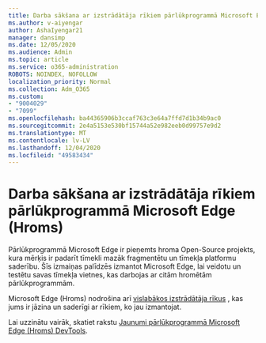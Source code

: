 ```yaml
---
title: Darba sākšana ar izstrādātāja rīkiem pārlūkprogrammā Microsoft Edge (Hroms)
ms.author: v-aiyengar
author: AshaIyengar21
manager: dansimp
ms.date: 12/05/2020
ms.audience: Admin
ms.topic: article
ms.service: o365-administration
ROBOTS: NOINDEX, NOFOLLOW
localization_priority: Normal
ms.collection: Adm_O365
ms.custom:
- "9004029"
- "7099"
ms.openlocfilehash: ba44365906b3ccaf763c3e64a7ffd7d1b34b9ac0
ms.sourcegitcommit: 2e4a5153e530bf15744a52e982eeb0d99757e9d2
ms.translationtype: MT
ms.contentlocale: lv-LV
ms.lasthandoff: 12/04/2020
ms.locfileid: "49583434"
---
```

# <a name="get-started-with-the-developer-tools-in-microsoft-edge-chromium"></a>Darba sākšana ar izstrādātāja rīkiem pārlūkprogrammā Microsoft Edge (Hroms)

Pārlūkprogrammā Microsoft Edge ir pieņemts hroma Open-Source projekts, kura mērķis ir padarīt tīmekli mazāk fragmentētu un tīmekļa platformu saderību. Šīs izmaiņas palīdzēs izmantot Microsoft Edge, lai veidotu un testētu savas tīmekļa vietnes, kas darbojas ar citām hromētām pārlūkprogrammām.

Microsoft Edge (Hroms) nodrošina arī [vislabākos izstrādātāja rīkus](https://go.microsoft.com/fwlink/?linkid=2134941) , kas jums ir jāzina un saderīgi ar rīkiem, ko jau izmantojat.

Lai uzzinātu vairāk, skatiet rakstu [Jaunumi pārlūkprogrammā Microsoft Edge (Hroms) DevTools](https://go.microsoft.com/fwlink/?linkid=2135020).